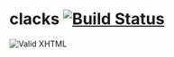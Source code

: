 clacks [![Build Status](https://travis-ci.org/chevett/clacks.png)](https://travis-ci.org/chevett/clacks)
=========
![Valid XHTML](http://upload.wikimedia.org/wikipedia/commons/thumb/4/4f/Onda_Semaphore_Tower.jpg/401px-Onda_Semaphore_Tower.jpg)
